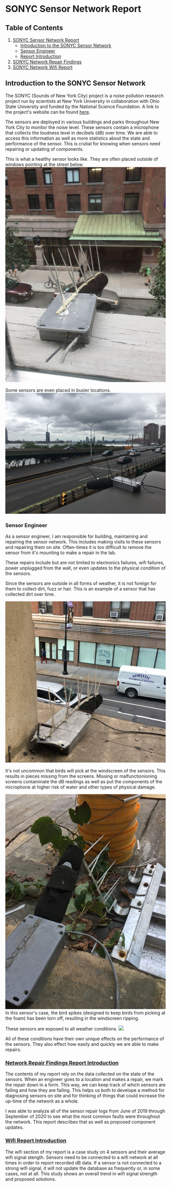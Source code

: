 # SONYC Sensor Network Report

## Table of Contents

1. [SONYC Sensor Network Report](https://github.com/sonyc-project/Sensor-Repair-Log-Findings-/blob/main/README.md#sonyc-sensor-network-report)
     - [Introduction to the SONYC Sensor Network](https://github.com/sonyc-project/Sensor-Repair-Log-Findings-/blob/main/README.md#introduction-to-the-sonyc-sensor-network) 
     - [Sensor Engineer](https://github.com/sonyc-project/Sensor-Repair-Log-Findings-/blob/main/README.md#sensor-engineer)
     - [Report Introduction](https://github.com/sonyc-project/Sensor-Repair-Log-Findings-/blob/main/README.md#report-introduction)
2. [SONYC Network Repair Findings](https://github.com/sonyc-project/Sensor-Repair-Log-Findings-/blob/main/README.md#sonyc-network-repair-findings)
3. [SONYC Network Wifi Report](https://github.com/sonyc-project/Sensor-Repair-Log-Findings-/blob/main/sonyc_wifi_report/sonyc_wifi.ipynb)
     

## Introduction to the SONYC Sensor Network
The SONYC (Sounds of New York City) project is a noise pollution research project run by scientists at New York University in collaboration with Ohio State University and funded by the National Science Foundation. A link to the project's website can be found [here](https://wp.nyu.edu/sonyc/).

The sensors are deployed in various buildings and parks throughout New York City to monitor the noise level. These sensors contain a microphone that collects the loudness level in decibels (dB) over time. We are  able to access this information as well as more statistics about the state and performance of the sensor. This is crutial for knowing when sensors need repairing or updating of components.

This is what a healthy sensor looks like. They are often placed outside of windows pointing at the street below.
![This](sensor_images/clean_sensor.jpeg) 

Some sensors are even placed in busier locations.
![](sensor_images/37th.jpg)
 

### Sensor Engineer 
As a sensor engineer, I am responsible for building, maintaining and repairing the sensor network. This includes making visits to these sensors and repairing them on site. Often-times it is too difficult to remove the sensor from it's mounting to make a repair in the lab. 

These repairs include but are not limited to electronics failures, wifi failures, power unplugged from the wall, or even updates to the physical condition of the sensors. 

Since the sensors are outside in all forms of weather, it is not foreign for them to collect dirt, fuzz or hair. This is an example of a sensor that has collected dirt over time.

![](sensor_images/dirty_sensor.jpeg)

It's not uncommon that birds will pick at the windscreen of the sensors. This results in pieces missing from the screens. Missing or malfunctionioning screens contaminate the dB readings as well as put the components of the microphone at higher risk of water and other types of physical damage.

![](sensor_images/JuanCarlos.JPG)
In this sensor's case, the bird spikes (designed to keep birds from picking at the foam) has been torn off, resulting in the windscreen ripping.

These sensors are exposed to all weather conditions. ![](sensor_images/snowy_sensor.png) 

All of these conditions have their own unique effects on the performance of the sensors. They also effect how easily and quickly we are able to make repairs.

### [Network Repair Findings Report Introduction](https://github.com/sonyc-project/Sensor-Repair-Log-Findings-/blob/main/README.md#sonyc-network-repair-findings)

The contents of my report rely on the data collected on the state of the sensors. When an engineer goes to a location and makes a repair, we mark the repair down in a form. This way, we can keep track of which sensors are failing and how they are failing. This helps us both to develope a method for diagnosing sensors on site and for thinking of things that could increase the up-time of the network as a whole. 

I was able to analyze all of the sensor repair logs from June of 2019 through September of 2020 to see what the most common faults were throughout the network. This report describes that as well as proposed component updates. 

### [Wifi Report Introduction](https://github.com/sonyc-project/Sensor-Repair-Log-Findings-/blob/main/sonyc_wifi_report/sonyc_wifi.ipynb)

The wifi section of my report is a case study on 4 sensors and their average wifi signal stength. Sensors need to be connected to a wifi network at all times in order to report recorded dB data. If a sensor is not connected to a strong wifi signal, it will not update the database as frequently or, in some cases, not at all. This study shows an overall trend in wifi signal strength and proposed solutions.

